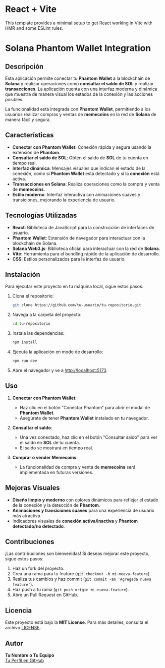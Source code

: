 # React + Vite

This template provides a minimal setup to get React working in Vite with HMR and some ESLint rules.

# Solana Phantom Wallet Integration

## Descripción

Esta aplicación permite conectar tu **Phantom Wallet** a la blockchain de **Solana** y realizar operaciones como **consultar el saldo de SOL** y realizar **transacciones**. La aplicación cuenta con una interfaz moderna y dinámica que muestra de manera visual los estados de la conexión y las acciones posibles.

La funcionalidad está integrada con **Phantom Wallet**, permitiendo a los usuarios realizar compras y ventas de **memecoins** en la red de **Solana** de manera fácil y segura.

## Características

- **Conectar con Phantom Wallet**: Conexión rápida y segura usando la extensión de **Phantom**.
- **Consultar el saldo de SOL**: Obtén el saldo de **SOL** de tu cuenta en tiempo real.
- **Interfaz dinámica**: Mensajes visuales que indican el estado de la conexión, como si **Phantom Wallet** está detectado y si la **conexión** está activa.
- **Transacciones en Solana**: Realiza operaciones como la compra y venta de **memecoins**.
- **Estilo moderno**: Interfaz interactiva con animaciones suaves y transiciones, mejorando la experiencia de usuario.

## Tecnologías Utilizadas

- **React**: Biblioteca de JavaScript para la construcción de interfaces de usuario.
- **Phantom Wallet**: Extensión de navegador para interactuar con la blockchain de Solana.
- **Solana Web3.js**: Biblioteca oficial para interactuar con la red de **Solana**.
- **Vite**: Herramienta para el bundling rápido de la aplicación de desarrollo.
- **CSS**: Estilos personalizados para la interfaz de usuario.

## Instalación

Para ejecutar este proyecto en tu máquina local, sigue estos pasos:

1. Clona el repositorio:
    ```bash
    git clone https://github.com/tu-usuario/tu-repositorio.git
    ```

2. Navega a la carpeta del proyecto:
    ```bash
    cd tu-repositorio
    ```

3. Instala las dependencias:
    ```bash
    npm install
    ```

4. Ejecuta la aplicación en modo de desarrollo:
    ```bash
    npm run dev
    ```

5. Abre el navegador y ve a [http://localhost:5173](http://localhost:5173).

## Uso

1. **Conectar con Phantom Wallet**:
   - Haz clic en el botón "Conectar Phantom" para abrir el modal de **Phantom Wallet**.
   - Asegúrate de tener **Phantom Wallet** instalado en tu navegador.

2. **Consultar el saldo**:
   - Una vez conectado, haz clic en el botón "Consultar saldo" para ver el saldo en **SOL** de tu cuenta.
   - El saldo se mostrará en tiempo real.

3. **Comprar o vender Memecoins**:
   - La funcionalidad de compra y venta de **memecoins** será implementada en futuras versiones.

## Mejoras Visuales

- **Diseño limpio y moderno** con colores dinámicos para reflejar el estado de la conexión y la detección de **Phantom**.
- **Animaciones y transiciones suaves** para una experiencia de usuario más atractiva.
- Indicadores visuales de **conexión activa/inactiva** y **Phantom detectado/no detectado**.

## Contribuciones

¡Las contribuciones son bienvenidas! Si deseas mejorar este proyecto, sigue estos pasos:

1. Haz un fork del proyecto.
2. Crea una rama para tu feature (`git checkout -b mi-nueva-feature`).
3. Realiza tus cambios y haz commit (`git commit -am 'Agregada nueva feature'`).
4. Haz push a tu rama (`git push origin mi-nueva-feature`).
5. Abre un Pull Request en GitHub.

## Licencia

Este proyecto está bajo la **MIT License**. Para más detalles, consulta el archivo [LICENSE](LICENSE).

## Autor

**Tu Nombre o Tu Equipo**  
[Tu Perfil en GitHub](https://github.com/tu-usuario)
